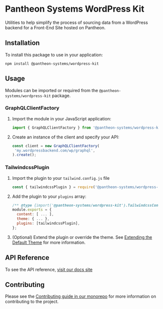 # Pantheon Systems WordPress Kit

Utilities to help simplify the process of sourcing data from a WordPress backend
for a Front-End Site hosted on Pantheon.

## Installation

To install this package to use in your application:

`npm install @pantheon-systems/wordpress-kit`

## Usage

Modules can be imported or required from the `@pantheon-systems/wordpress-kit`
package.

### GraphQLClientFactory

1. Import the module in your JavaScript application:
   ```js
   import { GraphQLClientFactory } from '@pantheon-systems/wordpress-kit';
   ```
2. Create an instance of the client and specify your API:
   ```js
   const client = new GraphQLClientFactory(
   	'my.wordpressbackend.com/wp/graphql',
   ).create();
   ```

### TailwindcssPlugin

1.  Import the plugin to your `tailwind.config.js` file
    ```js
    const { tailwindcssPlugin } = require('@pantheon-systems/wordpress-kit');
    ```
1.  Add the plugin to your `plugins` array:
    ```js
    /** @type {import('@pantheon-systems/wordpress-kit').TailwindcssConfig} */
    module.exports = {
      content: [ ... ],
      theme: { ... },
      plugins: [tailwindcssPlugin],
    };
    ```
1.  (Optional) Extend the plugin or override the theme. See
    [Extending the Default Theme](https://tailwindcss.com/docs/theme#extending-the-default-theme)
    for more information.

## API Reference

To see the API reference,
[visit our docs site](https://decoupledkit.pantheon.io/docs/Packages/wordpress-kit)

## Contributing

Please see the
[Contributing guide in our monorepo](https://github.com/pantheon-systems/decoupled-kit-js/blob/canary/CONTRIBUTING.md)
for more information on contributing to the project.
